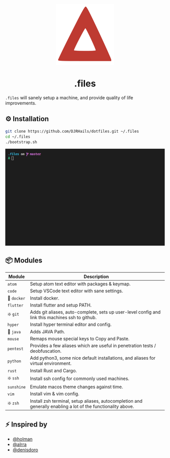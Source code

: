 <div align="center">
  
  ![Delta Logo](docs/delta.svg)
  
</div>

<h1 align="center">
  <strong>.files</strong>
</h1>

`.files` will sanely setup a machine, and provide quality of life improvements.

## :gear: Installation
```bash
git clone https://github.com/DJRHails/dotfiles.git ~/.files
cd ~/.files
./bootstrap.sh
```

<div align="center">

![Installation Example](docs/dotfiles.gif)

</div>

## :package: Modules

| Module                 | Description 
| ---------------------- | -----------
| `atom`                 | Setup atom text editor with packages & keymap.
| `code`                 | Setup VSCode text editor with sane settings.
| :construction: `docker`| Install docker.
| `flutter`              | Install flutter and setup PATH.
| :sparkle: `git`        | Adds git aliases, auto-complete, sets up user-level config and link this machines ssh to github.
| `hyper`                | Install hyper terminal editor and config.
| :construction: `java`  | Adds JAVA Path.
| `mouse`                | Remaps mouse special keys to Copy and Paste.
| `pentest`              | Provides a few aliases which are useful in penetration tests / deobfuscation.
| `python`               | Add python3, some nice default installations, and aliases for virtual environment.
| `rust`                 | Install Rust and Cargo.
| :sparkle: `ssh`        | Install ssh config for commonly used machines.
| `sunshine`             | Emulate macos theme changes against time.
| `vim`                  | Install vim & vim config.
| :sparkle: `zsh`        | Install zsh terminal, setup aliases, autocompletion and generally enabling a lot of the functionality above.

## :zap: Inspired by
- [@holman](https://github.com/holman/dotfiles)
- [@alrra](https://github.com/alrra/dotfiles)
- [@denisdoro](https://github.com/denisidoro/dotfiles)
